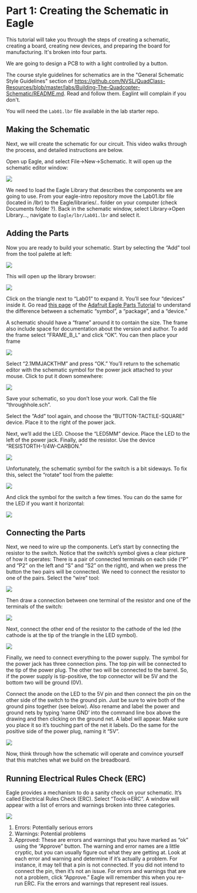 # Part 1: Creating the Schematic in Eagle

This tutorial will take you through the steps of creating a schematic, creating a board, creating new devices, and preparing the board for manufacturing. It's broken into four parts.

We are going to design a PCB to with a light controlled by a button.

The course style guidelines for schematics are in the "General Schematic Style Guidelines" section of https://github.com/NVSL/QuadClass-Resources/blob/master/labs/Building-The-Quadcopter-Schematic/README.md.  Read and follow them.  Eaglint will complain if you don't.

You will need the `Lab01.lbr` file available in the lab starter repo.

## Making the Schematic

Next, we will create the schematic for our circuit. This video walks through the process, and detailed instructions are below.

Open up Eagle, and select File->New->Schematic. It will open up the schematic editor window:

![](images/schematic1_new.png)

We need to load the Eagle Library that describes the components we are going to use. From your eagle-intro repository move the Lab01.lbr file (located in /lbr) to the Eagle/libraries/.. folder on your computer (check Documents folder ?). Back in the schematic window, select Library->Open Library…, navigate to `Eagle/lbr/Lab01.lbr` and select it.


## Adding the Parts

Now you are ready to build your schematic. Start by selecting the “Add” tool from the tool palette at left:

![](images/schematic2_new.png)

This will open up the library browser:

![](images/schematic3_new.png)

Click on the triangle next to “Lab01” to expand it. You’ll see four “devices” inside it. Go read [this page](http://goo.gl/HJtIzp) of the [Adafruit Eagle Parts Tutorial](http://goo.gl/GcM04V) to understand the difference between a schematic “symbol”, a “package”, and a “device.”

A schematic should have a “frame” around it to contain the size. The frame also include space for documentation about the version and author. To add the frame select “FRAME_B_L” and click “OK”. You can then place your frame

![](images/schematic4_new.png)

Select “2.1MMJACKTHM” and press “OK.” You’ll return to the schematic editor with the schematic symbol for the power jack attached to your mouse. Click to put it down somewhere:

![](images/schematic5_new.png)

Save your schematic, so you don’t lose your work. Call the file “throughhole.sch”.

Select the “Add” tool again, and choose the “BUTTON-TACTILE-SQUARE” device. Place it to the right of the power jack.

Next, we’ll add the LED. Choose the “LED5MM” device. Place the LED to the left of the power jack.
Finally, add the resistor. Use the device “RESISTORTH-1/4W-CARBON.”

![](images/schematic6_new.png)

Unfortunately, the schematic symbol for the switch is a bit sideways. To fix this, select the “rotate” tool from the palette:

![](images/schematic7_new.png)

And click the symbol for the switch a few times. You can do the same for the LED if you want it horizontal:

![](images/schematic8_new.png)


## Connecting the Parts
Next, we need to wire up the components. Let’s start by connecting the resistor to the switch. Notice that the switch’s symbol gives a clear picture of how it operates: There is a pair of connected terminals on each side (“P” and “P2” on the left and “S” and “S2” on the right), and when we press the button the two pairs will be connected. We need to connect the resistor to one of the pairs. Select the “wire” tool:

![](images/schematic9_new.png)

Then draw a connection between one terminal of the resistor and one of the terminals of the switch:

![](images/schematic10_new.png)

Next, connect the other end of the resistor to the cathode of the led (the cathode is at the tip of the triangle in the LED symbol).

![](images/schematic11_new.png)

Finally, we need to connect everything to the power supply. The symbol for the power jack has three connection pins. The top pin will be connected to the tip of the power plug. The other two will be connected to the barrel. So, if the power supply is tip-positive, the top connector will be 5V and the bottom two will be ground (0V).

Connect the anode on the LED to the 5V pin and then connect the pin on the other side of the switch to the ground pin. Just be sure to wire both of the ground pins together (see below). Also rename and label the power and ground nets by typing ‘name GND’ into the command line box above the drawing and then clicking on the ground net. A label will appear. Make sure you place it so it’s touching part of the net it labels. Do the same for the positive side of the power plug, naming it “5V”.

![](images/schematic12_new.png)

Now, think through how the schematic will operate and convince yourself that this matches what we build on the breadboard.

## Running Electrical Rules Check (ERC)
Eagle provides a mechanism to do a sanity check on your schematic. It’s called Electrical Rules Check (ERC). Select “Tools->ERC”. A window will appear with a list of errors and warnings broken into three categories.

![](images/schematic13.png)

1. Errors: Potentially serious errors
2. Warnings: Potential problems
3. Approved: These are errors and warnings that you have marked as “ok” using the “Approve” button.
The warning and error names are a little cryptic, but you can usually figure out what they are getting at. Look at each error and warning and determine if it’s actually a problem. For instance, it may tell that a pin is not connected. If you did not intend to connect the pin, then it’s not an issue. For errors and warnings that are not a problem, click “Approve.” Eagle will remember this when you re-run ERC. Fix the errors and warnings that represent real issues.
